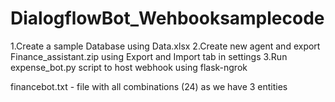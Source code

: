 # DialogflowBot_Wehbooksamplecode
1.Create a sample Database using Data.xlsx
2.Create new agent and export Finance_assistant.zip using Export and Import tab in settings
3.Run expense_bot.py script to host webhook using flask-ngrok 

financebot.txt - file with all combinations (24) as we have 3 entities
